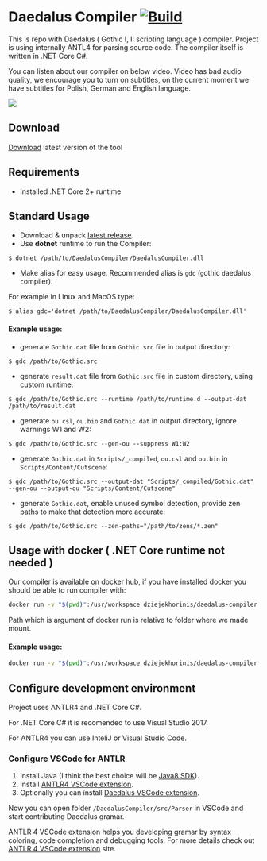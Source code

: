 # Daedalus Compiler  [![Build](https://circleci.com/gh/dzieje-khorinis/DaedalusCompiler.png)](https://github.com/dzieje-khorinis/DaedalusCompiler)
This is repo with Daedalus ( Gothic I, II scripting language ) compiler.
Project is using internally ANTL4 for parsing source code.
The compiler itself is written in .NET Core C#.

You can listen about our compiler on below video. Video has bad audio quality, we encourage you to turn on subtitles, on the current moment we have subtitles for Polish, German and English language.

[![](screen_it_days.jpg)](http://www.youtube.com/watch?v=naPydcbJezw)
## Download
[Download](https://github.com/dzieje-khorinis/DaedalusCompiler/releases/latest) latest version of the tool
## Requirements
* Installed .NET Core 2+ runtime

## Standard Usage
* Download & unpack [latest release](https://github.com/dzieje-khorinis/DaedalusCompiler/releases/latest).
* Use **dotnet** runtime to run the Compiler:
```
$ dotnet /path/to/DaedalusCompiler/DaedalusCompiler.dll
```
* Make alias for easy usage. Recommended alias is `gdc` (`g`othic `d`aedalus `c`ompiler). 

For example in Linux and MacOS type:
```
$ alias gdc='dotnet /path/to/DaedalusCompiler/DaedalusCompiler.dll'
```

#### Example usage:

* generate `Gothic.dat` file from `Gothic.src` file in output directory:
```
$ gdc /path/to/Gothic.src
```

* generate `result.dat` file from `Gothic.src` file in custom directory, using custom runtime:
```
$ gdc /path/to/Gothic.src --runtime /path/to/runtime.d --output-dat /path/to/result.dat
```

* generate `ou.csl`, `ou.bin` and `Gothic.dat` in output directory, ignore warnings W1 and W2:
```
$ gdc /path/to/Gothic.src --gen-ou --suppress W1:W2
```

* generate `Gothic.dat` in `Scripts/_compiled`, `ou.csl` and `ou.bin` in `Scripts/Content/Cutscene`:
```
$ gdc /path/to/Gothic.src --output-dat "Scripts/_compiled/Gothic.dat" --gen-ou --output-ou "Scripts/Content/Cutscene"
```

* generate `Gothic.dat`, enable unused symbol detection, provide zen paths to make that detection more accurate:
```
$ gdc /path/to/Gothic.src --zen-paths="/path/to/zens/*.zen" 
```


## Usage with docker ( .NET Core runtime not needed )
Our compiler is available on docker hub, if you have installed docker you should be able to run compiler with:


```sh
docker run -v "$(pwd)":/usr/workspace dziejekhorinis/daedalus-compiler <path-to-gothic-src>
```
Path which is argument of docker run is relative to folder where we made mount.

#### Example usage:
```sh
docker run -v "$(pwd)":/usr/workspace dziejekhorinis/daedalus-compiler ./Gothic.src
```
## Configure development environment
Project uses ANTLR4 and .NET Core C#. 

For .NET Core C# it is recomended to use Visual Studio 2017.

For ANTLR4 you can use InteliJ or Visual Studio Code.

### Configure VSCode for ANTLR
1. Install Java (I think the best choice will be [Java8 SDK](http://www.oracle.com/technetwork/java/javase/downloads/jdk8-downloads-2133151.html)).
2. Install [ANTLR4 VSCode extension](https://marketplace.visualstudio.com/items?itemName=mike-lischke.vscode-antlr4).
3. Optionally you can install [Daedalus VSCode extension](https://marketplace.visualstudio.com/items?itemName=szymonzak.daedalus).

Now you can open folder `/DaedalusCompiler/src/Parser` in VSCode and start contributing Daedalus gramar. 

ANTLR 4 VSCode extension helps you developing gramar by syntax coloring, code completion and debugging tools. For more details check out [ANTLR 4 VSCode extension](https://marketplace.visualstudio.com/items?itemName=mike-lischke.vscode-antlr4) site.
